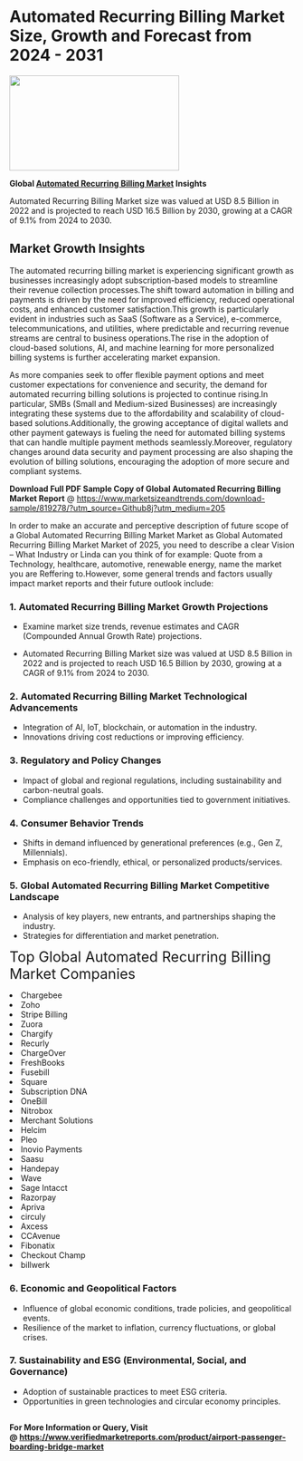 <H1>Automated Recurring Billing Market Size, Growth and Forecast from 2024 - 2031</H1><img class="aligncenter size-medium wp-image-584254" src="https://thirdeyenews.in/wp-content/uploads/2024/09/Global-Market-Research-300x168.jpeg" alt="" width="300" height="168" /><p><strong>Global&nbsp;<a href="https://www.marketsizeandtrends.com/download-sample/819278/?utm_source=Github8j?utm_medium=205">Automated Recurring Billing Market</a> Insights</strong></p><p>Automated Recurring Billing Market size was valued at USD 8.5 Billion in 2022 and is projected to reach USD 16.5 Billion by 2030, growing at a CAGR of 9.1% from 2024 to 2030.</p><p><h2>Market Growth Insights</h2> <p>The automated recurring billing market is experiencing significant growth as businesses increasingly adopt subscription-based models to streamline their revenue collection processes.The shift toward automation in billing and payments is driven by the need for improved efficiency, reduced operational costs, and enhanced customer satisfaction.This growth is particularly evident in industries such as SaaS (Software as a Service), e-commerce, telecommunications, and utilities, where predictable and recurring revenue streams are central to business operations.The rise in the adoption of cloud-based solutions, AI, and machine learning for more personalized billing systems is further accelerating market expansion.</p> <p>As more companies seek to offer flexible payment options and meet customer expectations for convenience and security, the demand for automated recurring billing solutions is projected to continue rising.In particular, SMBs (Small and Medium-sized Businesses) are increasingly integrating these systems due to the affordability and scalability of cloud-based solutions.Additionally, the growing acceptance of digital wallets and other payment gateways is fueling the need for automated billing systems that can handle multiple payment methods seamlessly.Moreover, regulatory changes around data security and payment processing are also shaping the evolution of billing solutions, encouraging the adoption of more secure and compliant systems.</p> <p><span class=""><strong>Download Full PDF Sample Copy of Global Automated Recurring Billing Market Report</strong> @ <a href="https://www.marketsizeandtrends.com/download-sample/819278/?utm_source=Github8j?utm_medium=205" target="_blank">https://www.marketsizeandtrends.com/download-sample/819278/?utm_source=Github8j?utm_medium=205</a></span></p><p>In order to make an accurate and perceptive description of future scope of a Global&nbsp;Automated Recurring Billing Market Market as Global&nbsp;Automated Recurring Billing Market Market of 2025, you need to describe a clear Vision &ndash; What Industry or Linda can you think of for example: Quote from a Technology, healthcare, automotive, renewable energy, name the market you are Reffering to.However, some general trends and factors usually impact market reports and their future outlook include:</p><h3>1.&nbsp;<strong>Automated Recurring Billing Market Growth Projections</strong></h3><ul><li>Examine market size trends, revenue estimates and CAGR (Compounded Annual Growth Rate) projections.</li><li><p>Automated Recurring Billing Market size was valued at USD 8.5 Billion in 2022 and is projected to reach USD 16.5 Billion by 2030, growing at a CAGR of 9.1% from 2024 to 2030.</p></li></ul><h3>2.&nbsp;<strong>Automated Recurring Billing Market Technological Advancements</strong></h3><ul><li>Integration of AI, IoT, blockchain, or automation in the industry.</li><li>Innovations driving cost reductions or improving efficiency.</li></ul><h3>3.&nbsp;<strong>Regulatory and Policy Changes</strong></h3><ul><li>Impact of global and regional regulations, including sustainability and carbon-neutral goals.</li><li>Compliance challenges and opportunities tied to government initiatives.</li></ul><h3>4.&nbsp;<strong>Consumer Behavior Trends</strong></h3><ul><li>Shifts in demand influenced by generational preferences (e.g., Gen Z, Millennials).</li><li>Emphasis on eco-friendly, ethical, or personalized products/services.</li></ul><h3>5.&nbsp;<strong>Global Automated Recurring Billing Market Competitive Landscape</strong></h3><ul><li>Analysis of key players, new entrants, and partnerships shaping the industry.</li><li>Strategies for differentiation and market penetration.</li></ul><p data-pm-slice="1 1 []"><span style="color: inherit; font-family: inherit; font-size: 25px;">Top Global Automated Recurring Billing Market Companies</span></p><div class="" data-test-id=""><p><li>Chargebee</li><li> Zoho</li><li> Stripe Billing</li><li> Zuora</li><li> Chargify</li><li> Recurly</li><li> ChargeOver</li><li> FreshBooks</li><li> Fusebill</li><li> Square</li><li> Subscription DNA</li><li> OneBill</li><li> Nitrobox</li><li> Merchant Solutions</li><li> Helcim</li><li> Pleo</li><li> Inovio Payments</li><li> Saasu</li><li> Handepay</li><li> Wave</li><li> Sage Intacct</li><li> Razorpay</li><li> Apriva</li><li> circuly</li><li> Axcess</li><li> CCAvenue</li><li> Fibonatix</li><li> Checkout Champ</li><li> billwerk</li></p></div><h3>6.&nbsp;<strong>Economic and Geopolitical Factors</strong></h3><ul><li>Influence of global economic conditions, trade policies, and geopolitical events.</li><li>Resilience of the market to inflation, currency fluctuations, or global crises.</li></ul><h3>7.&nbsp;<strong>Sustainability and ESG (Environmental, Social, and Governance)</strong></h3><ul><li>Adoption of sustainable practices to meet ESG criteria.</li><li>Opportunities in green technologies and circular economy principles.</li></ul><h2><strong style="font-size: 14px;">For More Information or Query, Visit @&nbsp;</strong><a style="background-color: #ffffff; font-size: 14px;" href="https://www.marketsizeandtrends.com/report/automated-recurring-billing-market/" target="_blank">https://www.verifiedmarketreports.com/product/airport-passenger-boarding-bridge-market</a></h2>